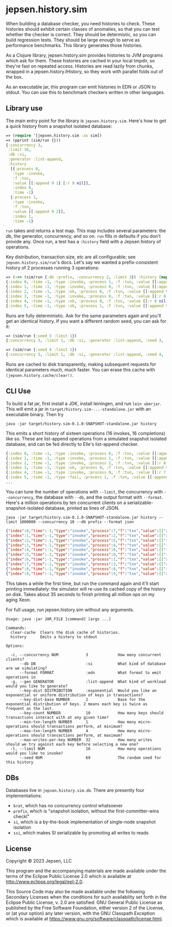 # jepsen.history.sim

When building a database checker, you need histories to check. These histories
should exhibit certain classes of anomalies, so that you can test whether the
checker is correct. They should be determistic, so you can build regression
tests. They should be large enough to serve as performance benchmarks. This library generates those histories.

As a Clojure library, jepsen.history.sim provides histories to JVM programs
which ask for them. These histories are cached in your local tmpdir, so they're
fast on repeated access. Histories are read lazily from chunks, wrapped in a
jepsen.history.IHistory, so they work with parallel folds out of the box.

As an executable jar, this program can emit histories in EDN or JSON to stdout.
You can use this to benchmark checkers written in other languages.

## Library use

The main entry point for the library is `jepsen.history.sim`. Here's how to get a quick history from a snapshot isolated database:

```clj
=> (require '[jepsen.history.sim :as sim])
=> (pprint (sim/run {}))
{:concurrency 3,
 :limit 16,
 :db :si,
 :generator :list-append,
 :history
  [{:process 0,
   :type :invoke,
   :f :txn,
   :value [[:append 9 1] [:r 9 nil]],
   :index 0,
   :time -1}
  {:process 1,
   :type :invoke,
   :f :txn,
   :value [[:append 9 2]],
   :index 1,
   :time -1}
```

`run` takes and returns a test map. This map includes several parameters: the
db, the generator, concurrency, and so on. `run` fills in defaults if you don't
provide any. Once run, a test has a `:history` field with a Jepsen history of
operations.

Key distribution, transaction size, etc are all configurable; see
`jepsen.history.sim/run`'s docs. Let's say we wanted a prefix-consistent
history of 2 processes running 3 operations:

```clj
=> (->> (sim/run {:db :prefix, :concurrency 2, :limit 3}) :history (mapv prn))
{:index 0, :time -1, :type :invoke, :process 1, :f :txn, :value [[:append 9 1] [:r 9 nil]]}
{:index 1, :time -1, :type :invoke, :process 0, :f :txn, :value [[:append 9 2]]}
{:index 2, :time -1, :type :ok, :process 0, :f :txn, :value [[:append 9 2]]}
{:index 3, :time -1, :type :invoke, :process 0, :f :txn, :value [[:r 8 nil] [:r 9 nil]]}
{:index 4, :time -1, :type :ok, :process 0, :f :txn, :value [[:r 8 nil] [:r 9 [2]]]}
{:index 5, :time -1, :type :ok, :process 1, :f :txn, :value [[:append 9 1] [:r 9 [2 1]]]}
```

Runs are fully deterministic. Ask for the same parameters again and you'll get
an identical history. If you want a different random seed, you can ask for it:

```clj
=> (sim/run {:seed 3 :limit 1})
{:concurrency 3, :limit 1, :db :si, :generator :list-append, :seed 3, :history [{:index 0, :time -1, :type :invoke, :process 0, :f :txn, :value [[:r 9 nil]]} {:index 1, :time -1, :type :ok, :process 0, :f :txn, :value [[:r 9 nil]]}]}

=> (sim/run {:seed 4 :limit 1})
{:concurrency 3, :limit 1, :db :si, :generator :list-append, :seed 4, :history [{:index 0, :time -1, :type :invoke, :process 1, :f :txn, :value [[:append 9 1] [:r 4 nil]]} {:index 1, :time -1, :type :ok, :process 1, :f :txn, :value [[:append 9 1] [:r 4 nil]]}]}
```

Runs are cached to disk transparently, making subsequent requests for identical
parameters much, much faster. You can erase this cache with
`(jepsen.history.cache/clear!)`.

## CLI Use

To build a fat jar, first install a JDK, install leiningen, and run `lein
uberjar`. This will emit a jar in `target/history.sim-...-standalone.jar` with
an executable binary. Then try

```
java -jar target/history.sim-0.1.0-SNAPSHOT-standalone.jar history
```

This emits a short history of sixteen operations (16 invokes, 16 completions)
like so. These are list-append operations from a simulated snapshot isolated
database, and can be fed directly to Elle's list-append checker.

```clj
{:index 0, :time -1, :type :invoke, :process 0, :f :txn, :value [[:append 9 1] [:r 9 nil]]}
{:index 1, :time -1, :type :invoke, :process 1, :f :txn, :value [[:append 9 2]]}
{:index 2, :time -1, :type :invoke, :process 2, :f :txn, :value [[:r 8 nil] [:r 9 nil]]}
{:index 3, :time -1, :type :ok, :process 0, :f :txn, :value [[:append 9 1] [:r 9 [1]]]}
{:index 4, :time -1, :type :invoke, :process 0, :f :txn, :value [[:r 7 nil]]}
{:index 5, :time -1, :type :fail, :process 1, :f :txn, :value [[:append 9 2]]}
...
```

You can tune the number of operations with `--limit`, the concurrency with
`--concurrency`, the database with `--db`, and the output format with
`--format`. Here's a million operations by ten concurrent clients on a
serializable-snapshot-isolated database, printed as lines of JSON.

```
java -jar target/history.sim-0.1.0-SNAPSHOT-standalone.jar history --limit 1000000 --concurrency 10 --db prefix --format json
```

```json
{"index":0,"time":-1,"type":"invoke","process":7,"f":"txn","value":[["append",9,1],["r",9,null]]}
{"index":1,"time":-1,"type":"invoke","process":2,"f":"txn","value":[["append",9,2]]}
{"index":2,"time":-1,"type":"invoke","process":5,"f":"txn","value":[["r",8,null],["r",9,null]]}
{"index":3,"time":-1,"type":"invoke","process":4,"f":"txn","value":[["r",7,null]]}
{"index":4,"time":-1,"type":"invoke","process":6,"f":"txn","value":[["r",9,null],["r",9,null]]}
{"index":5,"time":-1,"type":"invoke","process":0,"f":"txn","value":[["r",9,null]]}
{"index":6,"time":-1,"type":"invoke","process":1,"f":"txn","value":[["append",6,1]]}
{"index":7,"time":-1,"type":"invoke","process":3,"f":"txn","value":[["append",8,1],["r",7,null]]}
{"index":8,"time":-1,"type":"invoke","process":8,"f":"txn","value":[["r",9,null],["r",6,null]]}
{"index":9,"time":-1,"type":"invoke","process":9,"f":"txn","value":[["append",8,2],["append",8,3]]}
```

This takes a while the first time, but run the command again and it'll start
printing immediately: the simulator will re-use its cached copy of the history
on disk. Takes about 35 seconds to finish printing all million ops on my aging
Xeon.

For full usage, run jepsen.history.sim without any arguments.

```
Usage: java -jar JAR_FILE [command] [args ...]

Commands:
  clear-cache  Clears the disk cache of histories.
  history      Emits a history to stdout

Options:

  -c, --concurrency NUM            3             How many concurrent clients?
      --db DB                      :si           What kind of database are we simulating?
      --format FORMAT              :edn          What format to emit operations in
  -g, --gen GENERATOR              :list-append  What kind of workload would you like to generate?
      --key-dist DISTRIBUTION      :exponential  Would you like an exponential or uniform distribution of keys in transactions?
      --key-dist-base NUMBER       2             Base for the exponential distribution of keys. 2 means each key is twice as frequent as the last.
      --key-count NUMBER           10            How many keys should transactions interact with at any given time?
      --min-txn-length NUMBER      1             How many micro-operations should transactions perform, at minimum?
      --max-txn-length NUMBER      4             How many micro-operations should transactions perform, at maximum?
      --max-writes-per-key NUMBER  32            How many writes should we try against each key before selecting a new one?
  -l, --limit NUM                  16            How many operations would you like to invoke?
      --seed NUM                   69            The random seed for this history
```

## DBs

Databases live in `jepsen.history.sim.db`. There are presently four
implementations:

- `brat`, which has no concurrency control whatsoever
- `prefix`, which is "snapshot isolation, without the first-committer-wins checkl"
- `si`, which is a by-the-book implementation of single-node snapshot isolation
- `ssi`, which makes SI serializable by promoting all writes to reads

## License

Copyright © 2023 Jepsen, LLC

This program and the accompanying materials are made available under the
terms of the Eclipse Public License 2.0 which is available at
http://www.eclipse.org/legal/epl-2.0.

This Source Code may also be made available under the following Secondary
Licenses when the conditions for such availability set forth in the Eclipse
Public License, v. 2.0 are satisfied: GNU General Public License as published by
the Free Software Foundation, either version 2 of the License, or (at your
option) any later version, with the GNU Classpath Exception which is available
at https://www.gnu.org/software/classpath/license.html.
